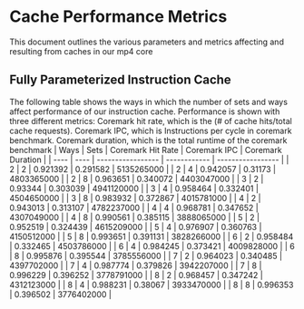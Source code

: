 # Cache Performance Metrics

This document outlines the various parameters and metrics affecting and resulting from caches in our mp4 core

## Fully Parameterized Instruction Cache
The following table shows the ways in which the number of sets and ways affect performance of our instruction cache.
Performance is shown with three different metrics: Coremark hit rate, which is the (# of cache hits/total cache requests). 
Coremark IPC, which is Instructions per cycle in coremark benchmark. Coremark duration, which is the total runtime of the coremark benchmark
| Ways | Sets | Coremark Hit Rate | Coremark IPC | Coremark Duration |
| ---- | ---- | ----------------- | ------------ | ----------------- |
| 2 | 2 | 0.921392 | 0.291582 | 5135265000 |
| 2 | 4 | 0.942057 | 0.31173 | 4803365000 |
| 2 | 8 | 0.963651 | 0.340072 | 4403047000 |
| 3 | 2 | 0.93344 | 0.303039 | 4941120000 |
| 3 | 4 | 0.958464 | 0.332401 | 4504650000 |
| 3 | 8 | 0.983932 | 0.372867 | 4015781000 |
| 4 | 2 | 0.943013 | 0.313107 | 4782237000 |
| 4 | 4 | 0.968781 | 0.347652 | 4307049000 |
| 4 | 8 | 0.990561 | 0.385115 | 3888065000 |
| 5 | 2 | 0.952519 | 0.324439 | 4615209000 |
| 5 | 4 | 0.976907 | 0.360763 | 4150512000 |
| 5 | 8 | 0.993651 | 0.391131 | 3828266000 |
| 6 | 2 | 0.958484 | 0.332465 | 4503786000 |
| 6 | 4 | 0.984245 | 0.373421 | 4009828000 |
| 6 | 8 | 0.995876 | 0.395544 | 3785556000 |
| 7 | 2 | 0.964023 | 0.340485 | 4397702000 |
| 7 | 4 | 0.987774 | 0.379826 | 3942207000 |
| 7 | 8 | 0.996229 | 0.396252 | 3778791000 |
| 8 | 2 | 0.968457 | 0.347242 | 4312123000 |
| 8 | 4 | 0.988231 | 0.38067 | 3933470000 |
| 8 | 8 | 0.996353 | 0.396502 | 3776402000 |
